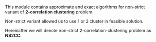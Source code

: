 This module contains approximate and exact algorithms for non-strict 
variant of **2-correlation clustering** problem.

Non-strict variant allowed us to use 1 or 2 cluster in feasible solution.

Hereinafter we will denote non-strict 2-correlation-clustering problem as **NS2CC**.
